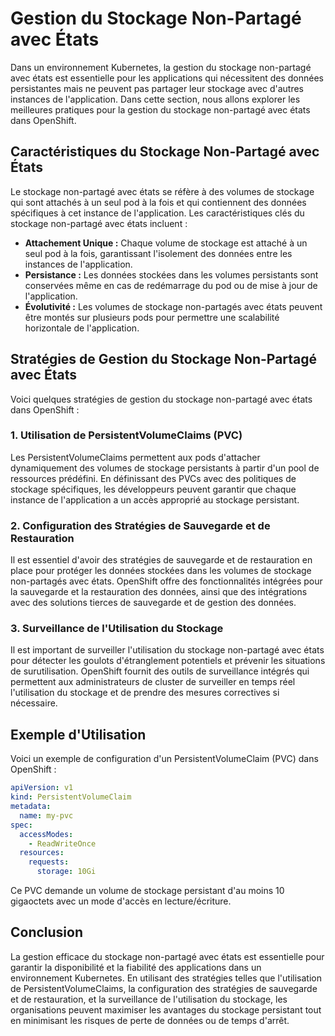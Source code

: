 # Gestion du Stockage Non-Partagé avec États

Dans un environnement Kubernetes, la gestion du stockage non-partagé avec états est essentielle pour les applications qui nécessitent des données persistantes mais ne peuvent pas partager leur stockage avec d'autres instances de l'application. Dans cette section, nous allons explorer les meilleures pratiques pour la gestion du stockage non-partagé avec états dans OpenShift.

## Caractéristiques du Stockage Non-Partagé avec États

Le stockage non-partagé avec états se réfère à des volumes de stockage qui sont attachés à un seul pod à la fois et qui contiennent des données spécifiques à cet instance de l'application. Les caractéristiques clés du stockage non-partagé avec états incluent :

- **Attachement Unique :** Chaque volume de stockage est attaché à un seul pod à la fois, garantissant l'isolement des données entre les instances de l'application.
- **Persistance :** Les données stockées dans les volumes persistants sont conservées même en cas de redémarrage du pod ou de mise à jour de l'application.
- **Évolutivité :** Les volumes de stockage non-partagés avec états peuvent être montés sur plusieurs pods pour permettre une scalabilité horizontale de l'application.

## Stratégies de Gestion du Stockage Non-Partagé avec États

Voici quelques stratégies de gestion du stockage non-partagé avec états dans OpenShift :

### 1. Utilisation de PersistentVolumeClaims (PVC)

Les PersistentVolumeClaims permettent aux pods d'attacher dynamiquement des volumes de stockage persistants à partir d'un pool de ressources prédéfini. En définissant des PVCs avec des politiques de stockage spécifiques, les développeurs peuvent garantir que chaque instance de l'application a un accès approprié au stockage persistant.

### 2. Configuration des Stratégies de Sauvegarde et de Restauration

Il est essentiel d'avoir des stratégies de sauvegarde et de restauration en place pour protéger les données stockées dans les volumes de stockage non-partagés avec états. OpenShift offre des fonctionnalités intégrées pour la sauvegarde et la restauration des données, ainsi que des intégrations avec des solutions tierces de sauvegarde et de gestion des données.

### 3. Surveillance de l'Utilisation du Stockage

Il est important de surveiller l'utilisation du stockage non-partagé avec états pour détecter les goulots d'étranglement potentiels et prévenir les situations de surutilisation. OpenShift fournit des outils de surveillance intégrés qui permettent aux administrateurs de cluster de surveiller en temps réel l'utilisation du stockage et de prendre des mesures correctives si nécessaire.

## Exemple d'Utilisation

Voici un exemple de configuration d'un PersistentVolumeClaim (PVC) dans OpenShift :

```yaml
apiVersion: v1
kind: PersistentVolumeClaim
metadata:
  name: my-pvc
spec:
  accessModes:
    - ReadWriteOnce
  resources:
    requests:
      storage: 10Gi
```

Ce PVC demande un volume de stockage persistant d'au moins 10 gigaoctets avec un mode d'accès en lecture/écriture.

## Conclusion

La gestion efficace du stockage non-partagé avec états est essentielle pour garantir la disponibilité et la fiabilité des applications dans un environnement Kubernetes. En utilisant des stratégies telles que l'utilisation de PersistentVolumeClaims, la configuration des stratégies de sauvegarde et de restauration, et la surveillance de l'utilisation du stockage, les organisations peuvent maximiser les avantages du stockage persistant tout en minimisant les risques de perte de données ou de temps d'arrêt.